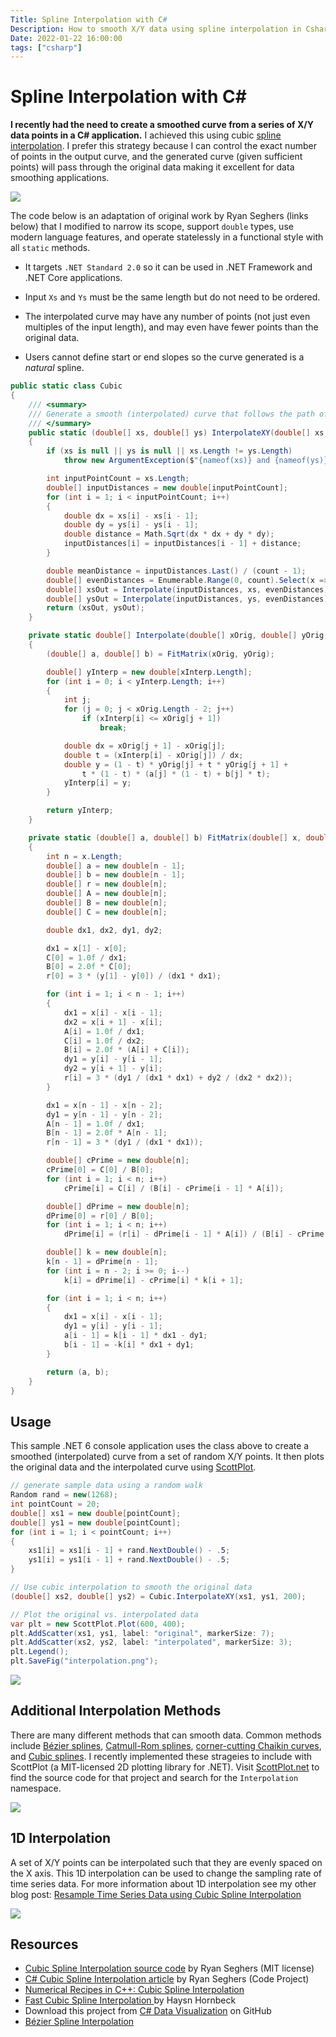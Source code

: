 ```yaml
---
Title: Spline Interpolation with C# 
Description: How to smooth X/Y data using spline interpolation in Csharp
Date: 2022-01-22 16:00:00
tags: ["csharp"]
---
```


# Spline Interpolation with C# 

**I recently had the need to create a smoothed curve from a series of X/Y data points in a C# application.** I achieved this using cubic [spline interpolation](https://en.wikipedia.org/wiki/Spline_interpolation). I prefer this strategy because I can control the exact number of points in the output curve, and the generated curve (given sufficient points) will pass through the original data making it excellent for data smoothing applications.

<div class='text-center'>

![](screenshot.gif)

</div>

The code below is an adaptation of original work by Ryan Seghers (links below) that I modified to narrow its scope, support `double` types, use modern language features, and operate statelessly in a functional style with all `static` methods.

* It targets `.NET Standard 2.0` so it can be used in .NET Framework and .NET Core applications.

* Input `Xs` and `Ys` must be the same length but do not need to be ordered.

* The interpolated curve may have any number of points (not just even multiples of the input length), and may even have fewer points than the original data.

* Users cannot define start or end slopes so the curve generated is a _natural_ spline.

```cs
public static class Cubic
{
    /// <summary>
    /// Generate a smooth (interpolated) curve that follows the path of the given X/Y points
    /// </summary>
    public static (double[] xs, double[] ys) InterpolateXY(double[] xs, double[] ys, int count)
    {
        if (xs is null || ys is null || xs.Length != ys.Length)
            throw new ArgumentException($"{nameof(xs)} and {nameof(ys)} must have same length");

        int inputPointCount = xs.Length;
        double[] inputDistances = new double[inputPointCount];
        for (int i = 1; i < inputPointCount; i++)
        {
            double dx = xs[i] - xs[i - 1];
            double dy = ys[i] - ys[i - 1];
            double distance = Math.Sqrt(dx * dx + dy * dy);
            inputDistances[i] = inputDistances[i - 1] + distance;
        }

        double meanDistance = inputDistances.Last() / (count - 1);
        double[] evenDistances = Enumerable.Range(0, count).Select(x => x * meanDistance).ToArray();
        double[] xsOut = Interpolate(inputDistances, xs, evenDistances);
        double[] ysOut = Interpolate(inputDistances, ys, evenDistances);
        return (xsOut, ysOut);
    }

    private static double[] Interpolate(double[] xOrig, double[] yOrig, double[] xInterp)
    {
        (double[] a, double[] b) = FitMatrix(xOrig, yOrig);

        double[] yInterp = new double[xInterp.Length];
        for (int i = 0; i < yInterp.Length; i++)
        {
            int j;
            for (j = 0; j < xOrig.Length - 2; j++)
                if (xInterp[i] <= xOrig[j + 1])
                    break;

            double dx = xOrig[j + 1] - xOrig[j];
            double t = (xInterp[i] - xOrig[j]) / dx;
            double y = (1 - t) * yOrig[j] + t * yOrig[j + 1] +
                t * (1 - t) * (a[j] * (1 - t) + b[j] * t);
            yInterp[i] = y;
        }

        return yInterp;
    }

    private static (double[] a, double[] b) FitMatrix(double[] x, double[] y)
    {
        int n = x.Length;
        double[] a = new double[n - 1];
        double[] b = new double[n - 1];
        double[] r = new double[n];
        double[] A = new double[n];
        double[] B = new double[n];
        double[] C = new double[n];

        double dx1, dx2, dy1, dy2;

        dx1 = x[1] - x[0];
        C[0] = 1.0f / dx1;
        B[0] = 2.0f * C[0];
        r[0] = 3 * (y[1] - y[0]) / (dx1 * dx1);

        for (int i = 1; i < n - 1; i++)
        {
            dx1 = x[i] - x[i - 1];
            dx2 = x[i + 1] - x[i];
            A[i] = 1.0f / dx1;
            C[i] = 1.0f / dx2;
            B[i] = 2.0f * (A[i] + C[i]);
            dy1 = y[i] - y[i - 1];
            dy2 = y[i + 1] - y[i];
            r[i] = 3 * (dy1 / (dx1 * dx1) + dy2 / (dx2 * dx2));
        }

        dx1 = x[n - 1] - x[n - 2];
        dy1 = y[n - 1] - y[n - 2];
        A[n - 1] = 1.0f / dx1;
        B[n - 1] = 2.0f * A[n - 1];
        r[n - 1] = 3 * (dy1 / (dx1 * dx1));

        double[] cPrime = new double[n];
        cPrime[0] = C[0] / B[0];
        for (int i = 1; i < n; i++)
            cPrime[i] = C[i] / (B[i] - cPrime[i - 1] * A[i]);

        double[] dPrime = new double[n];
        dPrime[0] = r[0] / B[0];
        for (int i = 1; i < n; i++)
            dPrime[i] = (r[i] - dPrime[i - 1] * A[i]) / (B[i] - cPrime[i - 1] * A[i]);

        double[] k = new double[n];
        k[n - 1] = dPrime[n - 1];
        for (int i = n - 2; i >= 0; i--)
            k[i] = dPrime[i] - cPrime[i] * k[i + 1];

        for (int i = 1; i < n; i++)
        {
            dx1 = x[i] - x[i - 1];
            dy1 = y[i] - y[i - 1];
            a[i - 1] = k[i - 1] * dx1 - dy1;
            b[i - 1] = -k[i] * dx1 + dy1;
        }

        return (a, b);
    }
}
```

## Usage

This sample .NET 6 console application uses the class above to create a smoothed (interpolated) curve from a set of random X/Y points. It then plots the original data and the interpolated curve using [ScottPlot](https://scottplot.net).

```cs
// generate sample data using a random walk
Random rand = new(1268);
int pointCount = 20;
double[] xs1 = new double[pointCount];
double[] ys1 = new double[pointCount];
for (int i = 1; i < pointCount; i++)
{
    xs1[i] = xs1[i - 1] + rand.NextDouble() - .5;
    ys1[i] = ys1[i - 1] + rand.NextDouble() - .5;
}

// Use cubic interpolation to smooth the original data
(double[] xs2, double[] ys2) = Cubic.InterpolateXY(xs1, ys1, 200);

// Plot the original vs. interpolated data
var plt = new ScottPlot.Plot(600, 400);
plt.AddScatter(xs1, ys1, label: "original", markerSize: 7);
plt.AddScatter(xs2, ys2, label: "interpolated", markerSize: 3);
plt.Legend();
plt.SaveFig("interpolation.png");
```

<div class='text-center'>

![](interpolation.png)

</div>

## Additional Interpolation Methods

There are many different methods that can smooth data. Common methods include [Bézier splines](https://en.wikipedia.org/wiki/B%C3%A9zier_curve), [Catmull-Rom splines](https://www.cs.cmu.edu/~fp/courses/graphics/asst5/catmullRom.pdf), [corner-cutting Chaikin curves](https://www.cs.unc.edu/~dm/UNC/COMP258/LECTURES/Chaikins-Algorithm.pdf), and [Cubic splines](https://en.wikipedia.org/wiki/Spline_interpolation). I recently implemented these strageies to include with ScottPlot (a MIT-licensed 2D plotting library for .NET). Visit [ScottPlot.net](https://ScottPlot.NET) to find the source code for that project and search for the `Interpolation` namespace.

<div class='text-center'>

![](csharp-spline-interpolation.png)

</div>

## 1D Interpolation

A set of X/Y points can be interpolated such that they are evenly spaced on the X axis. This 1D interpolation can be used to change the sampling rate of time series data. For more information about 1D interpolation see my other blog post: [Resample Time Series Data using Cubic Spline Interpolation](https://swharden.com/blog/2022-06-23-resample-interpolation/)

<a href="https://swharden.com/blog/2022-06-23-resample-interpolation/">
<img src="https://swharden.com/blog/2022-06-23-resample-interpolation/2-resample.png" class="mx-auto d-block mb-5">
</a>

## Resources
* [Cubic Spline Interpolation source code](https://github.com/SCToolsfactory/SCJMapper-V2/blob/master/OGL/CubicSpline.cs) by Ryan Seghers (MIT license)
* [C# Cubic Spline Interpolation article](https://www.codeproject.com/Articles/560163/Csharp-Cubic-Spline-Interpolation) by Ryan Seghers (Code Project)
* [Numerical Recipes in C++: Cubic Spline Interpolation
](http://www.foo.be/docs-free/Numerical_Recipe_In_C/c3-3.pdf)
* [Fast Cubic Spline Interpolation
](https://arxiv.org/pdf/2001.09253.pdf) by Haysn Hornbeck
* Download this project from [C# Data Visualization](https://github.com/swharden/Csharp-Data-Visualization) on GitHub
* [Bézier Spline Interpolation](http://scaledinnovation.com/analytics/splines/aboutSplines.html)
